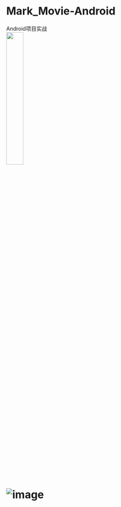 # Mark_Movie-Android
Android项目实战 <br>
<img src="http://limitip.com/wp-content/uploads/2018/06/markmovie-1.gif" width="30%" height="30%" />
# ![image](http://limitip.com/wp-content/uploads/2018/06/markmovie-1.gif)